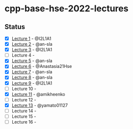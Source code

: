 # cpp-base-hse-2022-lectures

## Status
- [x] [Lecture 1](Lecture%201.md) - @I2L1A1
- [x] [Lecture 2](Lecture%202.md) - @an-sla
- [x] [Lecture 3](Lecture%203.md) - @I2L1A1
- [ ] Lecture 4 -
- [x] [Lecture 5](Lecture%205.md) - @an-sla
- [x] [Lecture 6](Lecture%206.md) - @Anastasia21Hse
- [x] [Lecture 7](Lecture%207.md) - @an-sla
- [x] [Lecture 8](Lecture%208.md) - @an-sla
- [x] [Lecture 9](Lecture%209.md) - @I2L1A1
- [ ] Lecture 10 -
- [x] [Lecture 11](Lecture%2011.md) - @amikheenko
- [ ] Lecture 12 -
- [x] [Lecture 13](Lecture%2013.md) - @yamato01127
- [ ] Lecture 14 -
- [ ] Lecture 15 -
- [ ] Lecture 16 -
